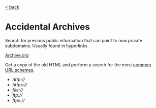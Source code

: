 [< back](../../TABLE_OF_CONTENT.md)

# Accidental Archives

Search for previous public information that can point to now private subdomains. Usually found in hyperlinks.

[Archive.org](https://web.archive.org/)

Get a copy of the old HTML and perform a search for the most [common URL schemes](https://www.iana.org/assignments/uri-schemes/uri-schemes.xhtml).

- _http://_
- _https://_
- _file://_
- _ftp://_
- _ftps://_